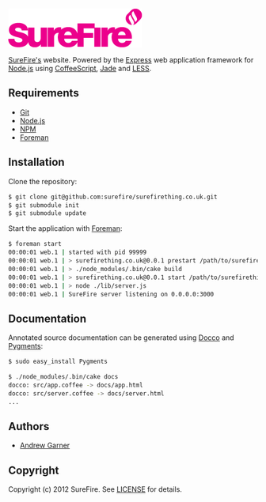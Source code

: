 ![SureFireThing.co.uk](/assets/img/surefire.png)

[SureFire's][surefire] website. Powered by the [Express] web application
framework for [Node.js] using [CoffeeScript], [Jade] and [LESS].


## Requirements

* [Git]
* [Node.js]
* [NPM]
* [Foreman]


## Installation

Clone the repository:

```sh
$ git clone git@github.com:surefire/surefirething.co.uk.git
$ git submodule init
$ git submodule update
```

Start the application with [Foreman]:

```sh
$ foreman start
00:00:01 web.1 | started with pid 99999
00:00:01 web.1 | > surefirething.co.uk@0.0.1 prestart /path/to/surefirething.co.uk
00:00:01 web.1 | > ./node_modules/.bin/cake build
00:00:01 web.1 | > surefirething.co.uk@0.0.1 start /path/to/surefirething.co.uk
00:00:01 web.1 | > node ./lib/server.js
00:00:01 web.1 | SureFire server listening on 0.0.0.0:3000
```

## Documentation

Annotated source documentation can be generated using [Docco] and [Pygments]:

```sh
$ sudo easy_install Pygments
```

```sh
$ ./node_modules/.bin/cake docs
docco: src/app.coffee -> docs/app.html
docco: src/server.coffee -> docs/server.html
...
```

## Authors

- [Andrew Garner](http://github.com/andrewgarner/)


## Copyright

Copyright (c) 2012 SureFire. See [LICENSE](LICENSE.md) for details.


[surefire]: http://surefirething.co.uk/
[git]: http://git-scm.com/
[foreman]: http://ddollar.github.com/foreman/
[node.js]: http://nodejs.org/
[npm]: http://npmjs.org/
[express]: http://expressjs.com/
[docco]: http://jashkenas.github.com/docco/
[pygments]: http://pygments.org/
[coffeescript]: http://coffeescript.org/
[jade]: http://jade-lang.com/
[less]: http://lesscss.org/
